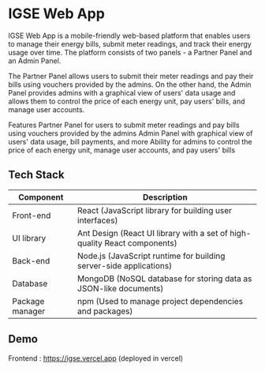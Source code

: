 
# IGSE Web App 
IGSE Web App is a mobile-friendly web-based platform that enables users to manage their energy bills, submit meter readings, and track their energy usage over time. The platform consists of two panels - a Partner Panel and an Admin Panel.

The Partner Panel allows users to submit their meter readings and pay their bills using vouchers provided by the admins. On the other hand, the Admin Panel provides admins with a graphical view of users' data usage and allows them to control the price of each energy unit, pay users' bills, and manage user accounts.

Features
Partner Panel for users to submit meter readings and pay bills using vouchers provided by the admins
Admin Panel with graphical view of users' data usage, bill payments, and more
Ability for admins to control the price of each energy unit, manage user accounts, and pay users' bills



## Tech Stack
| Component           | Description                                                                           |
|---------------------|---------------------------------------------------------------------------------------|
| Front-end           | React (JavaScript library for building user interfaces)                              |
| UI library          | Ant Design (React UI library with a set of high-quality React components)            |
| Back-end            | Node.js (JavaScript runtime for building server-side applications)                   |
| Database            | MongoDB (NoSQL database for storing data as JSON-like documents)                     |
| Package manager     | npm (Used to manage project dependencies and packages)                               |

## Demo

  Frontend : https://igse.vercel.app (deployed in vercel)
